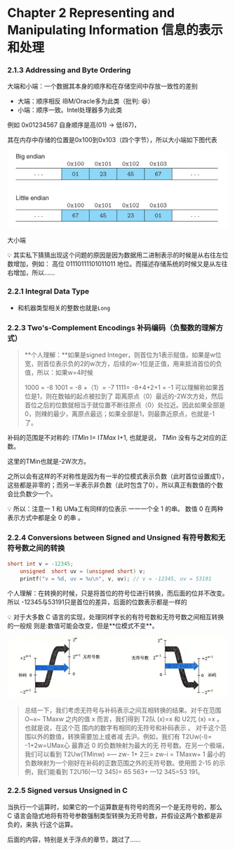 # Chapter 2 Representing and Manipulating Information 信息的表示和处理

### 2.1.3 **Addressing and Byte Ordering**

大端和小端：一个数据其本身的顺序和在存储空间中存放一致性的差别

- 大端：顺序相反 IBM/Oracle多为此类（批判: 😆）
- 小端：顺序一致。Intel处理器多为此类

例如 0x01234567 自身顺序是高(01) → 低(67)，

其在内存中存储的位置是0x100到0x103（四个字节），所以大小端如下图代表

![大小端](Chapter%202%20Representing%20and%20Manipulating%20Informatio%206371b8cc706b416282796234c48af7fc/Untitled.png)

大小端

<aside>
💡 其实私下猜猜出现这个问题的原因是因为数据用二进制表示的时候是从右往左位数增加，例如：  高位 01110111101011011 地位。而描述存储系统的时候又是从左往右增加，所以……

</aside>

### 2.2.1 Integral  Data Type

- 和机器类型相关的整数也就是`Long`

### **2.2.3 Two's-Complement Encodings 补码编码（负整数的理解方式）**

> **个人理解：**如果是signed Integer，则首位为1表示赋值，如果是w位宽，则首位表示负的2的w次方，后续的w-1位是正值，用来抵消首位的负值，所以：如果w=4时候
> 
> 
>  1000 = -8
> 1001 = -8 +（1）= -7
> 1111= -8+4+2+1 = -1
> 可以理解称如果首位是1，则在数轴的起点被拉到了 距离原点（0）最远的-2W次方处，然后首位之后的位数就相当于就位置不断往原点（0）处拉近。因此如果全部是0，则辣的最少，离原点最远；如果全部是1，则最靠近原点，也就是-1 了。
> 

补码的范围是不对称的: I*TMin* I= I*TMax* I+1, 也就是说， *TMin* 没有与之对应的正数。

这里的TMin也就是-2W次方。

之所以会有这样的不对称性是因为有一半的位模式表示负数（此时首位设置成1），这些都是非零的；而另一半表示非负数（此时包含了0），所以真正有数值的个数会比负数少一个。

<aside>
💡 所以：注意一 1 和 UMa工有同样的位表示 一一一个全 1 的串。
数值 0 在两种 表示方式中都是全 0 的串 。

</aside>

### **2.2.4 Conversions between Signed and Unsigned 有符号数和无符号数之间的转换**

```c
short int v = -12345;
    unsigned  short uv = (unsigned short) v;
    printf("v = %d, uv = %u\n", v, uv); // v = -12345, uv = 53191
```

个人理解：在转换的时候，只是将首位的符号位进行转换，而后面的位并不改变。所以 -12345与53191只是首位的差异，后面的位数表示都是一样的

<aside>
💡 对于大多数 C 语言的实现，处理同样字长的有符号数和无符号数之间相互转换的一般规 则是:数值可能会改变，但是**位模式不变**。

</aside>

![Untitled](Chapter%202%20Representing%20and%20Manipulating%20Informatio%206371b8cc706b416282796234c48af7fc/Untitled%201.png)

> 总结一下，我们考虑无符号与补码表示之间互相转换的结果。对千在范围 O~x~ TMaxw 之内的值 x 而言，我们得到 T2队 (x)=x 和 U2兀 (x) =x 。也就是说，在这个范 围内的数字有相同的无符号和补码表示 。 对千这个范围以外的数值，转换需要加上或者减 去沪。例如，我们有 T2Uw(-l)= -1+2w=UMax心 最靠近 0 的负数映射为最大的无 符号数。在另一个极端，我们可以看到 T2Uw(TMinw) =— zw- 1+ 2三= zw-i = TMaxw+ 1 最小的负数映射为一个刚好在补码的正数范围之外的无符号数。使用图 2-15 的示 例，我们能看到 T2U16(—12 345)= 65 563+ —12 345=53 191。
> 

### **2.2.5 Signed versus Unsigned in C**

当执行一个运算时，如果它的一个运算数是有符号的而另一个是无符号的，那么 C 语言会隐式地将有符号参数强制类型转换为无符号数，并假设这两个数都是非负的，来执 行这个运算。

后面的内容，特别是关于浮点的章节，跳过了……